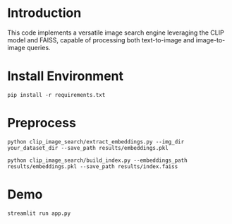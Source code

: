 # Introduction

This code implements a versatile image search engine leveraging the CLIP model and FAISS, capable of processing both text-to-image and image-to-image queries.

# Install Environment
`pip install -r requirements.txt`

# Preprocess
`python clip_image_search/extract_embeddings.py --img_dir your_dataset_dir --save_path results/embeddings.pkl`

`python clip_image_search/build_index.py --embeddings_path results/embeddings.pkl --save_path results/index.faiss`

# Demo
`streamlit run app.py`